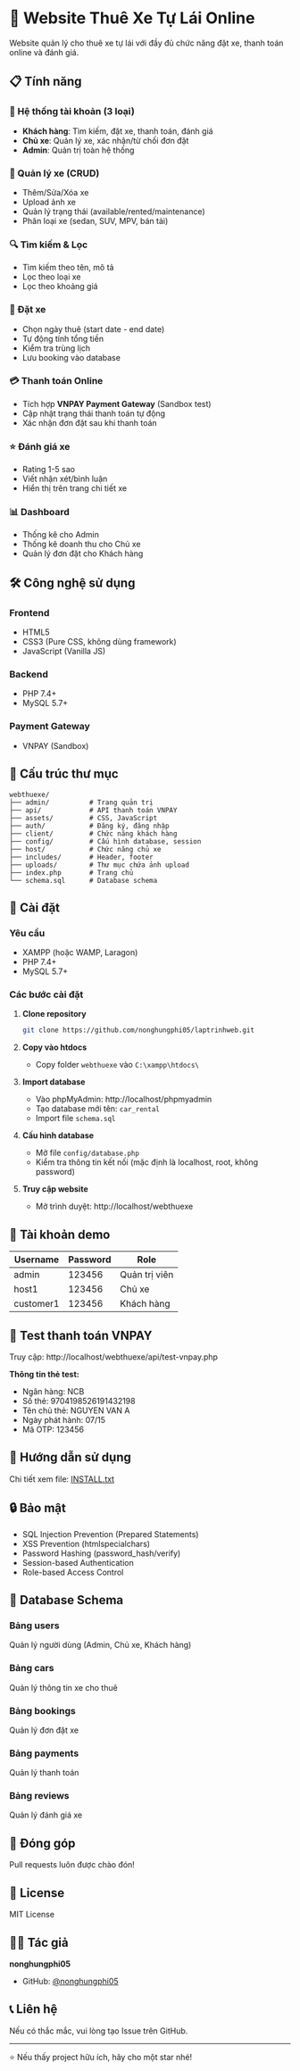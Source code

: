 # 🚗 Website Thuê Xe Tự Lái Online

Website quản lý cho thuê xe tự lái với đầy đủ chức năng đặt xe, thanh toán online và đánh giá.

## 📋 Tính năng

### 🔐 Hệ thống tài khoản (3 loại)
- **Khách hàng**: Tìm kiếm, đặt xe, thanh toán, đánh giá
- **Chủ xe**: Quản lý xe, xác nhận/từ chối đơn đặt
- **Admin**: Quản trị toàn hệ thống

### 🚙 Quản lý xe (CRUD)
- Thêm/Sửa/Xóa xe
- Upload ảnh xe
- Quản lý trạng thái (available/rented/maintenance)
- Phân loại xe (sedan, SUV, MPV, bán tải)

### 🔍 Tìm kiếm & Lọc
- Tìm kiếm theo tên, mô tả
- Lọc theo loại xe
- Lọc theo khoảng giá

### 📅 Đặt xe
- Chọn ngày thuê (start date - end date)
- Tự động tính tổng tiền
- Kiểm tra trùng lịch
- Lưu booking vào database

### 💳 Thanh toán Online
- Tích hợp **VNPAY Payment Gateway** (Sandbox test)
- Cập nhật trạng thái thanh toán tự động
- Xác nhận đơn đặt sau khi thanh toán

### ⭐ Đánh giá xe
- Rating 1-5 sao
- Viết nhận xét/bình luận
- Hiển thị trên trang chi tiết xe

### 📊 Dashboard
- Thống kê cho Admin
- Thống kê doanh thu cho Chủ xe
- Quản lý đơn đặt cho Khách hàng

## 🛠️ Công nghệ sử dụng

### Frontend
- HTML5
- CSS3 (Pure CSS, không dùng framework)
- JavaScript (Vanilla JS)

### Backend
- PHP 7.4+
- MySQL 5.7+

### Payment Gateway
- VNPAY (Sandbox)

## 📁 Cấu trúc thư mục

```
webthuexe/
├── admin/          # Trang quản trị
├── api/            # API thanh toán VNPAY
├── assets/         # CSS, JavaScript
├── auth/           # Đăng ký, đăng nhập
├── client/         # Chức năng khách hàng
├── config/         # Cấu hình database, session
├── host/           # Chức năng chủ xe
├── includes/       # Header, footer
├── uploads/        # Thư mục chứa ảnh upload
├── index.php       # Trang chủ
└── schema.sql      # Database schema
```

## 🚀 Cài đặt

### Yêu cầu
- XAMPP (hoặc WAMP, Laragon)
- PHP 7.4+
- MySQL 5.7+

### Các bước cài đặt

1. **Clone repository**
   ```bash
   git clone https://github.com/nonghungphi05/laptrinhweb.git
   ```

2. **Copy vào htdocs**
   - Copy folder `webthuexe` vào `C:\xampp\htdocs\`

3. **Import database**
   - Vào phpMyAdmin: http://localhost/phpmyadmin
   - Tạo database mới tên: `car_rental`
   - Import file `schema.sql`

4. **Cấu hình database**
   - Mở file `config/database.php`
   - Kiểm tra thông tin kết nối (mặc định là localhost, root, không password)

5. **Truy cập website**
   - Mở trình duyệt: http://localhost/webthuexe

## 👤 Tài khoản demo

| Username | Password | Role |
|----------|----------|------|
| admin | 123456 | Quản trị viên |
| host1 | 123456 | Chủ xe |
| customer1 | 123456 | Khách hàng |

## 🧪 Test thanh toán VNPAY

Truy cập: http://localhost/webthuexe/api/test-vnpay.php

**Thông tin thẻ test:**
- Ngân hàng: NCB
- Số thẻ: 9704198526191432198
- Tên chủ thẻ: NGUYEN VAN A
- Ngày phát hành: 07/15
- Mã OTP: 123456

## 📖 Hướng dẫn sử dụng

Chi tiết xem file: [INSTALL.txt](INSTALL.txt)

## 🔒 Bảo mật

- SQL Injection Prevention (Prepared Statements)
- XSS Prevention (htmlspecialchars)
- Password Hashing (password_hash/verify)
- Session-based Authentication
- Role-based Access Control

## 📝 Database Schema

### Bảng users
Quản lý người dùng (Admin, Chủ xe, Khách hàng)

### Bảng cars
Quản lý thông tin xe cho thuê

### Bảng bookings
Quản lý đơn đặt xe

### Bảng payments
Quản lý thanh toán

### Bảng reviews
Quản lý đánh giá xe

## 🤝 Đóng góp

Pull requests luôn được chào đón!

## 📄 License

MIT License

## 👨‍💻 Tác giả

**nonghungphi05**
- GitHub: [@nonghungphi05](https://github.com/nonghungphi05)

## 📞 Liên hệ

Nếu có thắc mắc, vui lòng tạo Issue trên GitHub.

---

⭐ Nếu thấy project hữu ích, hãy cho một star nhé!

